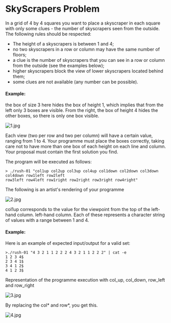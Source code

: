 # SkyScrapers Problem

In a grid of 4 by 4 squares you want to place a skyscraper in each square with only some clues - the number of skyscrapers seen from the outside. The following rules should be respected:

- The height of a skyscrapers is between 1 and 4;
- no two skyscrapers in a row or column may have the same number of floors;
- a clue is the number of skyscrapers that you can see in a row or column from the outside (see the examples below);
- higher skyscrapers block the view of lower skyscrapers located behind them;
- some clues are not available (any number can be possible).

#### Example: 
the box of size 3 here hides the box of height 1, which implies that from the left only 3 boxes are visible. From the right, the box of height 4 hides the other boxes, so there is only one box visible.

![1.jpg](/img/1.jpg)

Each view (two per row and two per column) will have a certain value, ranging from 1 to 4. Your programme must place the boxes correctly, taking care not to have more than one box of each height on each line and column. Your proposal must contain the first solution you find.

The program will be executed as follows:
```
> ./rush-01 "col1up col2up col3up col4up col1down col2down col3down col4down row1left row2left
row3left row4left row1right row2right row3right row4right"
```

The following is an artist's rendering of your programme

![2.jpg](/img/2.jpg)

col1up corresponds to the value for the viewpoint from the top of the left-hand column. left-hand column. Each of these represents a character string of values with a range between 1 and 4.

#### Example:
Here is an example of expected input/output for a valid set:

```
>./rush-01 "4 3 2 1 1 2 2 2 4 3 2 1 1 2 2 2" | cat -e
1 2 3 4$
2 3 4 1$
3 4 1 2$
4 1 2 3$
```
Representation of the programme execution with col_up, col_down, row_left and row_right

![3.jpg](/img/3.jpg)

By replacing the col* and row*, you get this.

![4.jpg](/img/4.jpg)
